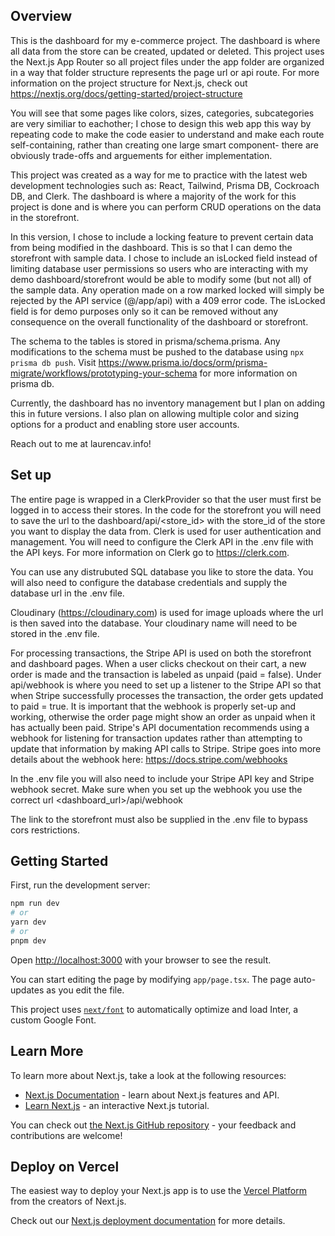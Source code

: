 
## Overview 

This is the dashboard for my e-commerce project. The dashboard is where all data from the store can be created, updated or deleted. This project uses the Next.js App Router so all project files under the app folder are organized in a way that folder structure represents the page url or api route. For more information on the project structure for Next.js, check out https://nextjs.org/docs/getting-started/project-structure

You will see that some pages like colors, sizes, categories, subcategories are very similiar to eachother; I chose to design this web app this way by repeating code to make the code easier to understand and make each route self-containing, rather than creating one large smart component- there are obviously trade-offs and arguements for either implementation.

This project was created as a way for me to practice with the latest web development technologies such as: React, Tailwind, Prisma DB, Cockroach DB, and Clerk. The dashboard is where a majority of the work for this project is done and is where you can perform CRUD operations on the data in the storefront. 

In this version, I chose to include a locking feature to prevent certain data from being modified in the dashboard. This is so that I can demo the storefront with sample data. I chose to include an isLocked field instead of limiting database user permissions so users who are interacting with my demo dashboard/storefront would be able to modify some (but not all) of the sample data. Any operation made on a row marked locked will simply be rejected by the API service (@/app/api) with a 409 error code. The isLocked field is for demo purposes only so it can be removed without any consequence on the overall functionality of the dashboard or storefront.

The schema to the tables is stored in prisma/schema.prisma. Any modifications to the schema must be pushed to the database using `npx prisma db push`. Visit https://www.prisma.io/docs/orm/prisma-migrate/workflows/prototyping-your-schema for more information on prisma db.

Currently, the dashboard has no inventory management but I plan on adding this in future versions. I also plan on allowing multiple color and sizing options for a product and enabling store user accounts.

Reach out to me at laurencav.info!

## Set up 

The entire page is wrapped in a ClerkProvider so that the user must first be logged in to access their stores. In the code for the storefront you will need to save the url to the dashboard/api/<store_id> with the store_id of the store you want to display the data from. Clerk is used for user authentication and management. You will need to configure the Clerk API in the .env file with the API keys. For more information on Clerk go to https://clerk.com.

You can use any distrubuted SQL database you like to store the data. You will also need to configure the database credentials and supply the database url in the .env file.

Cloudinary (https://cloudinary.com) is used for image uploads where the url is then saved into the database. Your cloudinary name will need to be stored in the .env file.

For processing transactions, the Stripe API is used on both the storefront and dashboard pages. When a user clicks checkout on their cart, a new order is made and the transaction is labeled as unpaid (paid = false). Under api/webhook is where you need to set up a listener to the Stripe API so that when Stripe successfully processes the transaction, the order gets updated to paid = true. It is important that the webhook is properly set-up and working, otherwise the order page might show an order as unpaid when it has actually been paid. Stripe's API documentation recommends using a webhook for listening for transaction updates rather than attempting to update that information by making API calls to Stripe. Stripe goes into more details about the webhook here: https://docs.stripe.com/webhooks

In the .env file you will also need to include your Stripe API key and Stripe webhook secret. Make sure when you set up the webhook you use the correct url <dashboard_url>/api/webhook

The link to the storefront must also be supplied in the .env file to bypass cors restrictions.


## Getting Started

First, run the development server:

```bash
npm run dev
# or
yarn dev
# or
pnpm dev
```

Open [http://localhost:3000](http://localhost:3000) with your browser to see the result.

You can start editing the page by modifying `app/page.tsx`. The page auto-updates as you edit the file.

This project uses [`next/font`](https://nextjs.org/docs/basic-features/font-optimization) to automatically optimize and load Inter, a custom Google Font.

## Learn More

To learn more about Next.js, take a look at the following resources:

- [Next.js Documentation](https://nextjs.org/docs) - learn about Next.js features and API.
- [Learn Next.js](https://nextjs.org/learn) - an interactive Next.js tutorial.

You can check out [the Next.js GitHub repository](https://github.com/vercel/next.js/) - your feedback and contributions are welcome!

## Deploy on Vercel

The easiest way to deploy your Next.js app is to use the [Vercel Platform](https://vercel.com/new?utm_medium=default-template&filter=next.js&utm_source=create-next-app&utm_campaign=create-next-app-readme) from the creators of Next.js.

Check out our [Next.js deployment documentation](https://nextjs.org/docs/deployment) for more details.
